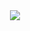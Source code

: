 <div id="header" align="center">
  <img src="https://media.giphy.com/media/iPj5oRtJzQGxwzuCKV/giphy.gif"/>
</div>
